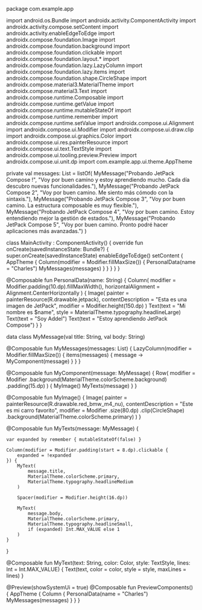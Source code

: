 package com.example.app

import android.os.Bundle
import androidx.activity.ComponentActivity
import androidx.activity.compose.setContent
import androidx.activity.enableEdgeToEdge
import androidx.compose.foundation.Image
import androidx.compose.foundation.background
import androidx.compose.foundation.clickable
import androidx.compose.foundation.layout.*
import androidx.compose.foundation.lazy.LazyColumn
import androidx.compose.foundation.lazy.items
import androidx.compose.foundation.shape.CircleShape
import androidx.compose.material3.MaterialTheme
import androidx.compose.material3.Text
import androidx.compose.runtime.Composable
import androidx.compose.runtime.getValue
import androidx.compose.runtime.mutableStateOf
import androidx.compose.runtime.remember
import androidx.compose.runtime.setValue
import androidx.compose.ui.Alignment
import androidx.compose.ui.Modifier
import androidx.compose.ui.draw.clip
import androidx.compose.ui.graphics.Color
import androidx.compose.ui.res.painterResource
import androidx.compose.ui.text.TextStyle
import androidx.compose.ui.tooling.preview.Preview
import androidx.compose.ui.unit.dp
import com.example.app.ui.theme.AppTheme

private val messages: List<MyMessage> = listOf(
    MyMessage("Probando JetPack Compose !", "Voy por buen camino y estoy aprendiendo mucho. Cada día descubro nuevas funcionalidades."),
    MyMessage("Probando JetPack Compose 2", "Voy por buen camino. Me siento más cómodo con la sintaxis."),
    MyMessage("Probando JetPack Compose 3", "Voy por buen camino. La estructura composable es muy flexible."),
    MyMessage("Probando JetPack Compose 4", "Voy por buen camino. Estoy entendiendo mejor la gestión de estados."),
    MyMessage("Probando JetPack Compose 5", "Voy por buen camino. Pronto podré hacer aplicaciones más avanzadas.")
)

class MainActivity : ComponentActivity() {
    override fun onCreate(savedInstanceState: Bundle?) {
        super.onCreate(savedInstanceState)
        enableEdgeToEdge()
        setContent {
            AppTheme {
                Column(modifier = Modifier.fillMaxSize()) {
                    PersonalData(name = "Charles")
                    MyMessages(messages)
                }
            }
        }
    }
}

@Composable
fun PersonalData(name: String) {
    Column(
        modifier = Modifier.padding(10.dp).fillMaxWidth(),
        horizontalAlignment = Alignment.CenterHorizontally
    ) {
        Image(
            painter = painterResource(R.drawable.jetpack),
            contentDescription = "Esta es una imagen de JetPack",
            modifier = Modifier.height(150.dp)
        )
        Text(text = "Mi nombre es $name", style = MaterialTheme.typography.headlineLarge)
        Text(text = "Soy Addel")
        Text(text = "Estoy aprendiendo JetPack Compose")
    }
}

data class MyMessage(val title: String, val body: String)

@Composable
fun MyMessages(messages: List<MyMessage>) {
    LazyColumn(modifier = Modifier.fillMaxSize()) {
        items(messages) { message ->
            MyComponent(message)
        }
    }
}

@Composable
fun MyComponent(message: MyMessage) {
    Row(
        modifier = Modifier
            .background(MaterialTheme.colorScheme.background)
            .padding(15.dp)
    ) {
        MyImage()
        MyTexts(message)
    }
}

@Composable
fun MyImage() {
    Image(
        painter = painterResource(R.drawable.red_bmw_m4_nu),
        contentDescription = "Este es mi carro favorito",
        modifier = Modifier
            .size(80.dp)
            .clip(CircleShape)
            .background(MaterialTheme.colorScheme.primary)
    )
}

@Composable
fun MyTexts(message: MyMessage) {

    var expanded by remember { mutableStateOf(false) }

    Column(modifier = Modifier.padding(start = 8.dp).clickable {
        expanded = !expanded
    }) {
        MyText(
            message.title,
            MaterialTheme.colorScheme.primary,
            MaterialTheme.typography.headlineMedium
        )

        Spacer(modifier = Modifier.height(16.dp))

        MyText(
            message.body,
            MaterialTheme.colorScheme.primary,
            MaterialTheme.typography.headlineSmall,
            if (expanded) Int.MAX_VALUE else 1
        )
    }
}

@Composable
fun MyText(text: String, color: Color, style: TextStyle, lines: Int = Int.MAX_VALUE) {
    Text(text, color = color, style = style, maxLines = lines)
}

@Preview(showSystemUi = true)
@Composable
fun PreviewComponents() {
    AppTheme {
        Column {
            PersonalData(name = "Charles")
            MyMessages(messages)
        }
    }
}
